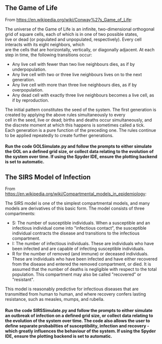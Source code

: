 ## The Game of Life ## 

From https://en.wikipedia.org/wiki/Conway%27s_Game_of_Life: 

The universe of the Game of Life is an infinite, two-dimensional orthogonal grid of square cells, each of which is in one of two possible states,\
live or dead (or populated and unpopulated, respectively). Every cell interacts with its eight neighbors, which\
are the cells that are horizontally, vertically, or diagonally adjacent. At each step in time, the following transitions occur:

- Any live cell with fewer than two live neighbours dies, as if by underpopulation.
- Any live cell with two or three live neighbours lives on to the next generation.
- Any live cell with more than three live neighbours dies, as if by overpopulation.
- Any dead cell with exactly three live neighbours becomes a live cell, as if by reproduction.

The initial pattern constitutes the seed of the system. The first generation is created by applying the above rules simultaneously to every\
cell in the seed, live or dead; births and deaths occur simultaneously, and the discrete moment at which this happens is sometimes called a tick.\
Each generation is a pure function of the preceding one. The rules continue to be applied repeatedly to create further generations.

#### Run the code GOLSimulate.py and follow the prompts to either simulate the GOL on a defined grid size, or collect data relating to the evolution of the system over time. If using the Spyder IDE, ensure the plotting backend is set to automatic. ####

## The SIRS Model of Infection ##

From https://en.wikipedia.org/wiki/Compartmental_models_in_epidemiology:

The SIRS model is one of the simplest compartmental models, and many models are derivatives of this basic form. The model consists of three compartments:

- S: The number of susceptible individuals. When a susceptible and an infectious individual come into "infectious contact", the susceptible individual contracts the disease and transitions to the infectious compartment.
- I: The number of infectious individuals. These are individuals who have been infected and are capable of infecting susceptible individuals.
- R for the number of removed (and immune) or deceased individuals. These are individuals who have been infected and have either recovered from the disease and entered the removed compartment, or died. It is assumed that the number of deaths is negligible with respect to the total population. This compartment may also be called "recovered" or "resistant".

This model is reasonably predictive for infectious diseases that are transmitted from human to human, and where recovery confers lasting resistance, such as measles, mumps, and rubella.

#### Run the code SIRSSimulate.py and follow the prompts to either simulate an outbreak of infection on a defined grid size, or collect data relating to the evolution of the system over time. The code also allows the user to define separate probabilties of susceptibility, infection and recovery - which greatly influences the behaviour of the system. If using the Spyder IDE, ensure the plotting backend is set to automatic. ####



